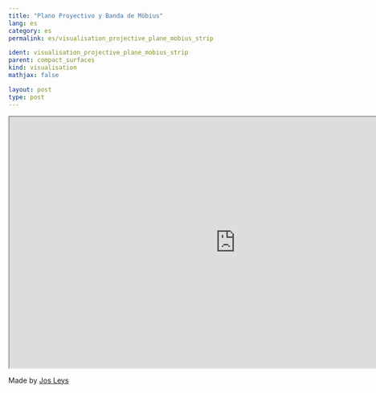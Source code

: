 ```yaml
---
title: "Plano Proyectivo y Banda de Möbius"
lang: es
category: es
permalink: es/visualisation_projective_plane_mobius_strip

ident: visualisation_projective_plane_mobius_strip
parent: compact_surfaces
kind: visualisation
mathjax: false

layout: post
type: post
---
```



<div class="resource vid">
<iframe width="900" height="500"
	src="https://www.youtube.com/embed/u0VkikpElMo?rel=0">
</iframe>
</div>

Made by <a href="http://www.josleys.com/" target="_blank">Jos Leys</a>
